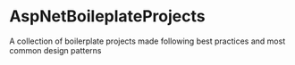 # AspNetBoileplateProjects
A collection of boilerplate projects made following best practices and most common design patterns
